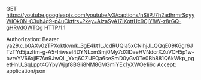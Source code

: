 GET https://youtube.googleapis.com/youtube/v3/captions/nSiiPJ7h2adhrmrSqyyWIOk0N-C3uhJq9-p4uCktfrs=?key=AIzaSyA17IXottUc9CjY8W-z8rGQ-gHRVdOWTQg HTTP/1.1

Authorization: Bearer ya29.c.b0AXv0zTPXoktkvmk_3gE4kt1LJcdRUQIa5xCNihjJI_QQqE09K6gr6JTzTYd5jazItm-g-A5-Iriwsel4DYNLxmSmj0My7dXlDaeHVNdcrXZuVCH5p1w-bvrvYV66xjlE7An9JwQL_Yxq6CZUEQa6seSmD0yGv0Te0Bb881Q6kWkp_pgetHnU_SqLppt4QYpyWjgf8BGli8NM86MGmiYEx1yXWOe1i6c
Accept: application/json
